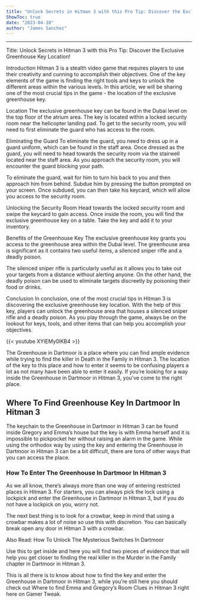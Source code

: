 ```yaml
---
title: "Unlock Secrets in Hitman 3 with this Pro Tip: Discover the Exclusive Greenhouse Key Location!"
ShowToc: true 
date: "2023-04-10"
author: "James Sanchez"
---
```

*****
Title: Unlock Secrets in Hitman 3 with this Pro Tip: Discover the Exclusive Greenhouse Key Location!

Introduction
Hitman 3 is a stealth video game that requires players to use their creativity and cunning to accomplish their objectives. One of the key elements of the game is finding the right tools and keys to unlock the different areas within the various levels. In this article, we will be sharing one of the most crucial tips in the game - the location of the exclusive greenhouse key.

Location
The exclusive greenhouse key can be found in the Dubai level on the top floor of the atrium area. The key is located within a locked security room near the helicopter landing pad. To get to the security room, you will need to first eliminate the guard who has access to the room.

Eliminating the Guard
To eliminate the guard, you need to dress up in a guard uniform, which can be found in the staff area. Once dressed as the guard, you will need to head towards the security room via the stairwell located near the staff area. As you approach the security room, you will encounter the guard blocking your path.

To eliminate the guard, wait for him to turn his back to you and then approach him from behind. Subdue him by pressing the button prompted on your screen. Once subdued, you can then take his keycard, which will allow you access to the security room.

Unlocking the Security Room
Head towards the locked security room and swipe the keycard to gain access. Once inside the room, you will find the exclusive greenhouse key on a table. Take the key and add it to your inventory.

Benefits of the Greenhouse Key
The exclusive greenhouse key grants you access to the greenhouse area within the Dubai level. The greenhouse area is significant as it contains two useful items, a silenced sniper rifle and a deadly poison.

The silenced sniper rifle is particularly useful as it allows you to take out your targets from a distance without alerting anyone. On the other hand, the deadly poison can be used to eliminate targets discreetly by poisoning their food or drinks.

Conclusion
In conclusion, one of the most crucial tips in Hitman 3 is discovering the exclusive greenhouse key location. With the help of this key, players can unlock the greenhouse area that houses a silenced sniper rifle and a deadly poison. As you play through the game, always be on the lookout for keys, tools, and other items that can help you accomplish your objectives.

{{< youtube XYIEMy0lKB4 >}} 



The Greenhouse in Dartmoor is a place where you can find ample evidence while trying to find the killer in Death in the Family in Hitman 3. The location of the key to this place and how to enter it seems to be confusing players a lot as not many have been able to enter it easily. If you’re looking for a way inside the Greenhouse in Dartmoor in Hitman 3, you’ve come to the right place.
 
## Where To Find Greenhouse Key In Dartmoor In Hitman 3
 
The keychain to the Greenhouse in Dartmoor in Hitman 3 can be found inside Gregory and Emma’s house but the key is with Emma herself and it is impossible to pickpocket her without raising an alarm in the game. While using the orthodox way by using the key and entering the Greenhouse in Dartmoor in Hitman 3 can be a bit difficult, there are tons of other ways that you can access the place.
 

 
### How To Enter The Greenhouse In Dartmoor In Hitman 3
 
As we all know, there’s always more than one way of entering restricted places in Hitman 3. For starters, you can always pick the lock using a lockpick and enter the Greenhouse in Dartmoor in Hitman 3, but if you do not have a lockpick on you, worry not.
 
The next best thing is to look for a crowbar, keep in mind that using a crowbar makes a lot of noise so use this with discretion. You can basically break open any door in Hitman 3 with a crowbar.
 
Also Read: How To Unlock The Mysterious Switches In Dartmoor
 
Use this to get inside and here you will find two pieces of evidence that will help you get closer to finding the real killer in the Murder in the Family chapter in Dartmoor in Hitman 3.
 
This is all there is to know about how to find the key and enter the Greenhouse in Dartmoor in Hitman 3, while you’re still here you should check out Where to find Emma and Gregory’s Room Clues in Hitman 3 right here on Gamer Tweak.




